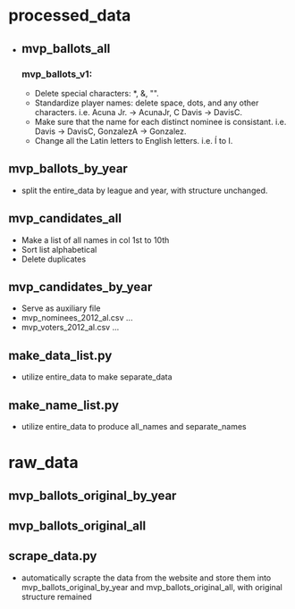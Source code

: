 # processed_data

- ## mvp_ballots_all

  ### mvp_ballots_v1:
    - Delete special characters: *, &, "".
    - Standardize player names: delete space, dots, and any other characters. i.e. Acuna Jr. -> AcunaJr, C Davis -> DavisC.
    - Make sure that the name for each distinct nominee is consistant. i.e. Davis -> DavisC, GonzalezA -> Gonzalez.
    - Change all the Latin letters to English letters. i.e. Í to I. 

## mvp_ballots_by_year
  - split the entire_data by league and year, with structure unchanged.

## mvp_candidates_all
  - Make a list of all names in col 1st to 10th
  - Sort list alphabetical
  - Delete duplicates

## mvp_candidates_by_year
  - Serve as auxiliary file
  - mvp_nominees_2012_al.csv ...
  - mvp_voters_2012_al.csv ...

## make_data_list.py
  - utilize entire_data to make separate_data

## make_name_list.py
  - utilize entire_data to produce all_names and separate_names


# raw_data

## mvp_ballots_original_by_year

## mvp_ballots_original_all

## scrape_data.py 
  - automatically scrapte the data from the website and store them into mvp_ballots_original_by_year and mvp_ballots_original_all, with original structure remained